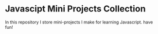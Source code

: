 # Javascipt Mini Projects Collection
In this repository I store mini-projects I make for learning Javascript. have fun!